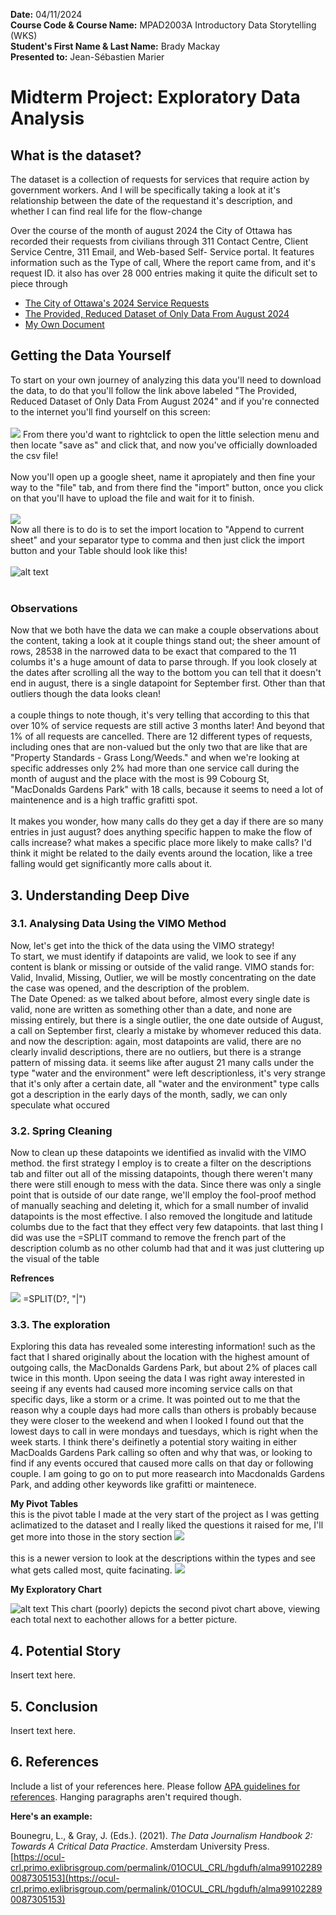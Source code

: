 **Date:** 04/11/2024 <br>
**Course Code & Course Name:** MPAD2003A Introductory Data Storytelling (WKS)<br>
**Student's First Name & Last Name:** Brady Mackay<br> 
**Presented to:** Jean-Sébastien Marier<br>

# Midterm Project: Exploratory Data Analysis


## What is the dataset? <br>
The dataset is a collection of requests for services that require action by government workers. And I will be specifically taking a look at it's relationship between the date of the requestand it's description, and whether I can find real life for the flow-change <br>

Over the course of the month of august 2024 the City of Ottawa has recorded their requests from civilians through 311 Contact Centre, Client Service Centre, 311 Email, and Web-based Self- Service portal. It features information such as the Type of call, Where the report came from, and it's request ID. it also has over 28 000 entries making it quite the dificult set to piece through

* [The City of Ottawa's 2024 Service Requests](https://www.arcgis.com/home/item.html?id=65fe42e2502d442b8a774fd3d954cac5)
* [The Provided, Reduced Dataset of Only Data From August 2024](https://raw.githubusercontent.com/jsmarier/course-datasets/refs/heads/main/ottawa-311-service-requests-august-2024.csv)
* [My Own Document](https://docs.google.com/spreadsheets/d/18DKm0AUgxz66YUWfJEMt_JMu6t9Rvz7rFFsmHvPhXy0/edit?usp=sharing)

## Getting the Data Yourself

To start on your own journey of analyzing this data you'll need to download the data, to do that you'll follow the link above labeled "The Provided, Reduced Dataset of Only Data From August 2024" and if you're connected to the internet you'll find yourself on this screen:<br> <br>
![](<Screenshot 2024-11-05 105452.png>)
From there you'd want to rightclick to open the little selection menu and then locate "save as" and click that, and now you've officially downloaded the csv file!<br><br>
Now you'll open up a google sheet, name it apropiately and then fine your way to the "file" tab, and from there find the "import" button, once you click on that you'll have to upload the file and wait for it to finish.<br> <br> 
![](<Screenshot 2024-11-05 115907.png>)<br>
Now all there is to do is to set the import location to "Append to current sheet" and your separator type to comma and then just click the import button and your Table should look like this!<br> <br>
![alt text](<Screenshot 2024-11-05 170049.png>)<br><br>
### Observations 

Now that we both have the data we can make a couple observations about the content, taking a look at it couple things stand out; the sheer amount of rows, 28538 in the narrowed data to be exact that compared to the 11 columbs it's a huge amount of data to parse through. If you look closely at the dates after scrolling all the way to the bottom you can tell that it doesn't end in august, there is a single datapoint for September first. Other than that outliers though the data looks clean! 
<br><br> a couple things to note though, it's very telling that according to this that over 10% of service requests are still active 3 months later! And beyond that 1% of all requests are cancelled. There are 12 different types of requests, including ones that are non-valued but the only two that are like that are "Property Standards - Grass Long/Weeds." and when we're looking at specific addresses only 2% had more than one service call during the month of august and the place with the most is 99 Cobourg St, "MacDonalds Gardens Park" with 18 calls, because it seems to need a lot of maintenence and is a high traffic grafitti spot.  <br><br>
It makes you wonder, how many calls do they get a day if there are so many entries in just august? does anything specific happen to make the flow of calls increase? what makes a specific place more likely to make calls? I'd think it might be related to the daily events around the location, like a tree falling would get significantly more calls about it.

## 3. Understanding Deep Dive

### 3.1. Analysing Data Using the VIMO Method

Now, let's get into the thick of the data using the VIMO strategy!<br>
To start, we must identify if datapoints are valid, we look to see if any content is blank or missing or outside of the valid range. VIMO stands for: Valid, Invalid, Missing, Outlier, we will be mostly concentrating on the date the case was opened, and the description of the problem. <br>The Date Opened: as we talked about before, almost every single date is valid, none are written as something other than a date, and none are missing entirely, but there is a single outlier, the one date outside of August, a call on September first, clearly a mistake by whomever reduced this data. and now the description: again, most datapoints are valid, there are no clearly invalid descriptions, there are no outliers, but there is a strange pattern of missing data. it seems like after august 21 many calls under the type "water and the environment" were left descriptionless, it's very strange that it's only after a certain date, all "water and the environment" type calls got a description in the early days of the month, sadly, we can only speculate what occured

### 3.2. Spring Cleaning

Now to clean up these datapoints we identified as invalid with the VIMO method. the first strategy I employ is to create a filter on the descriptions tab and filter out all of the missing datapoints, though there weren't many there were still enough to mess with the data. Since there was only a single point that is outside of our date range, we'll employ the fool-proof method of manually seaching and deleting it, which for a small number of invalid datapoints is the most effective. I also removed the longitude and latitude columbs due to the fact that they effect very few datapoints. that last thing I did was use the =SPLIT command to remove the french part of the description columb as no other columb had that and it was just cluttering up the visual of the table

**Refrences**

![](<Screenshot 2024-11-06 185139.png>)
=SPLIT(D?, "|")

### 3.3. The exploration

Exploring this data has revealed some interesting information! such as the fact that I shared originally about the location with the highest amount of outgoing calls, the MacDonalds Gardens Park, but about 2% of places call twice in this month. Upon seeing the data I was right away interested in seeing if any events had caused more incoming service calls on that specific days, like a storm or a crime. It was pointed out to me that the reason why a couple days had more calls than others is probably because they were closer to the weekend and when I looked I found out that the lowest days to call in were mondays and tuesdays, which is right when the week starts. I think there's deifinetly a potential story waiting in either MacDoalds Gardens Park calling so often and why that was, or looking to find if any events occured that caused more calls on that day or following couple. I am going to go on to put more reasearch into Macdonalds Gardens Park, and adding other keywords like grafitti or maintenece.

**My Pivot Tables**
<br>
this is the pivot table I made at the very start of the project as I was getting aclimatized to the dataset and I really liked the questions it raised for me, I'll get more into those in the story section
![](<Screenshot 2024-11-06 192709.png>) <br>
<br>
this is a newer version to look at the descriptions within the types and see what gets called most, quite facinating.
![](<Screenshot 2024-11-06 193322.png>)

**My Exploratory Chart**<br>

![alt text](chart.png) This chart (poorly) depicts the second pivot chart above, viewing each total next to eachother allows for a better picture.

## 4. Potential Story

Insert text here.

## 5. Conclusion

Insert text here.

## 6. References

Include a list of your references here. Please follow [APA guidelines for references](https://apastyle.apa.org/style-grammar-guidelines/references). Hanging paragraphs aren't required though.

**Here's an example:**

Bounegru, L., & Gray, J. (Eds.). (2021). *The Data Journalism Handbook 2: Towards A Critical Data Practice*. Amsterdam University Press. [https://ocul-crl.primo.exlibrisgroup.com/permalink/01OCUL_CRL/hgdufh/alma991022890087305153](https://ocul-crl.primo.exlibrisgroup.com/permalink/01OCUL_CRL/hgdufh/alma991022890087305153)
